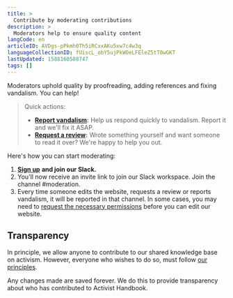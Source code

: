 ```yaml
---
title: >
  Contribute by moderating contributions
description: >
  Moderators help to ensure quality content
langCode: en
articleID: AVDgs-pPkmh0Th5iRCxxAKu5xw7c4w3q
languageCollectionID: fUiscL_obY5ujPkWOeLFEleZ5tT0wGKT
lastUpdated: 1588160588747
tags: []
---
```


Moderators uphold quality by proofreading, adding references and fixing vandalism. You can help!

> Quick actions:
> 
> -   [**Report vandalism**](http://activism.rocks/vandalism)**:** Help us respond quickly to vandalism. Report it and we'll fix it ASAP.
> -   [**Request a review**](http://activism.rocks/review)**:** Wrote something yourself and want someone to read it over? We're happy to help you out.

Here's how you can start moderating:

1.  [**Sign up**](http://activism.rocks/join) **and join our Slack.**
2.  You'll now receive an invite link to join our Slack workspace. Join the channel #moderation.
3.  Every time someone edits the website, requests a review or reports vandalism, it will be reported in that channel. In some cases, you may need to [request the necessary permissions](mailto:contact@activisthandbook.org) before you can edit our website.

## Transparency

In principle, we allow anyone to contribute to our shared knowledge base on activism. However, everyone who wishes to do so, must follow [our principles](/about/principles).

Any changes made are saved forever. We do this to provide transparency about who has contributed to Activist Handbook.